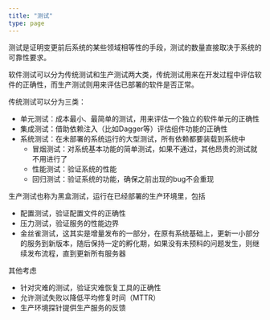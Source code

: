 ```yaml
---
title: "测试"
type: page
---
```


测试是证明变更前后系统的某些领域相等性的手段，测试的数量直接取决于系统的可靠性要求。

软件测试可以分为传统测试和生产测试两大类，传统测试用来在开发过程中评估软件的正确性，而生产测试则用来评估已部署的软件是否正常。

传统测试可以分为三类：

* 单元测试：成本最小、最简单的测试，用来评估一个独立的软件单元的正确性
* 集成测试：借助依赖注入（比如Dagger等）评估组件功能的正确性
* 系统测试：在未部署的系统运行的大型测试，所有依赖都要装载到系统中
    * 冒烟测试：对系统基本功能的简单测试，如果不通过，其他昂贵的测试就不用进行了
    * 性能测试：验证系统的性能
    * 回归测试：验证系统的功能，确保之前出现的bug不会重现

生产测试也称为黑盒测试，运行在已经部署的生产环境里，包括

* 配置测试，验证配置文件的正确性
* 压力测试，验证服务的性能边界
* 金丝雀测试，这其实是增量发布的一部分，在原有系统基础上，更新一小部分的服务到新版本，随后保持一定的孵化期，如果没有未预料的问题发生，则继续发布流程，直到更新所有服务器

其他考虑

* 针对灾难的测试，验证灾难恢复工具的正确性
* 允许测试失败以降低平均修复时间（MTTR）
* 生产环境探针提供生产服务的反馈
